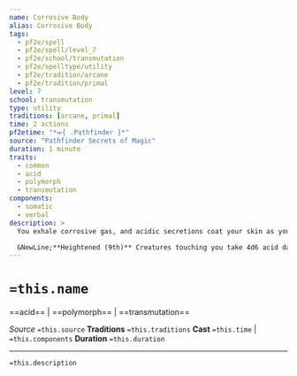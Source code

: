 ```yaml
---
name: Corrosive Body
alias: Corrosive Body
tags:
  - pf2e/spell
  - pf2e/spell/level_7
  - pf2e/school/transmutation
  - pf2e/spelltype/utility
  - pf2e/tradition/arcane
  - pf2e/tradition/primal
level: 7
school: transmutation
type: utility
traditions: [arcane, primal]
time: 2 actions
pf2etime: "*⬺{ .Pathfinder }*"
source: "Pathfinder Secrets of Magic"
duration: 1 minute
traits:
  - common
  - acid
  - polymorph
  - transmutation
components:
  - somatic
  - verbal
description: >
  You exhale corrosive gas, and acidic secretions coat your skin as you transform into a being of living acid. You gain acid immunity. Any creature that touches you or damages you with an unarmed melee attack or non-reach melee weapon takes 3d6 acid damage, and your unarmed attacks deal 1d4 additional acid damage. The first time each round that you deal acid damage to a creature in this way, you gain 3d6 temporary Hit Points as your body digests the eroded material and transforms it into a protective acid. When the spell ends, any remaining temporary HP expires as well. Your acid spells deal one additional die of acid damage (of the same damage die the spell uses). You can cast acid splash as an innate spell; the splash damage affects all creatures within 15 feet instead of the normal 5 feet.

  &NewLine;**Heightened (9th)** Creatures touching you take 4d6 acid damage instead of 3d6, your unarmed attacks deal 2d4 additional acid damage, and you gain 5d6 temporary Hit Points.
---
```

# `=this.name`
==acid== | ==polymorph== | ==transmutation==

*Source* `=this.source`
**Traditions** `=this.traditions`
**Cast** `=this.time` | `=this.components`
**Duration** `=this.duration`

***
`=this.description`